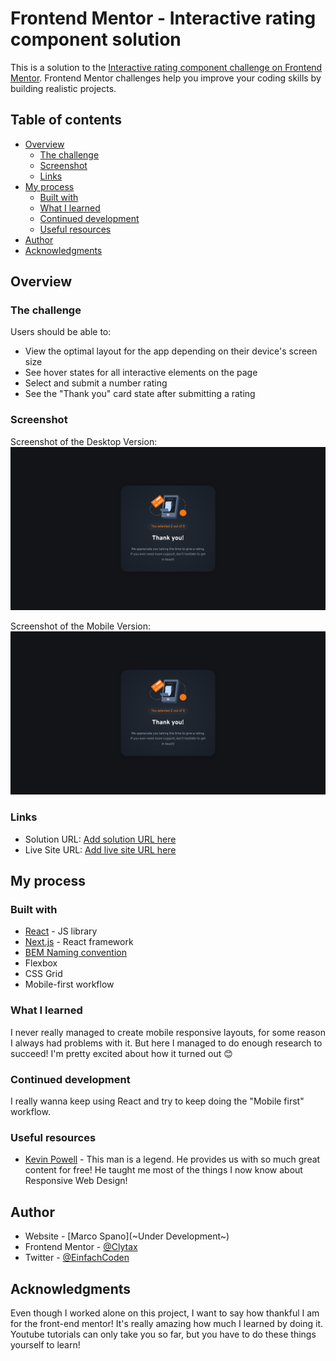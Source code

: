 # Frontend Mentor - Interactive rating component solution

This is a solution to the [Interactive rating component challenge on Frontend Mentor](https://www.frontendmentor.io/challenges/interactive-rating-component-koxpeBUmI). Frontend Mentor challenges help you improve your coding skills by building realistic projects.

## Table of contents

- [Overview](#overview)
  - [The challenge](#the-challenge)
  - [Screenshot](#screenshot)
  - [Links](#links)
- [My process](#my-process)
  - [Built with](#built-with)
  - [What I learned](#what-i-learned)
  - [Continued development](#continued-development)
  - [Useful resources](#useful-resources)
- [Author](#author)
- [Acknowledgments](#acknowledgments)

## Overview

### The challenge

Users should be able to:

- View the optimal layout for the app depending on their device's screen size
- See hover states for all interactive elements on the page
- Select and submit a number rating
- See the "Thank you" card state after submitting a rating

### Screenshot

Screenshot of the Desktop Version:
![](./screenshot1.png)

Screenshot of the Mobile Version:
![](./screenshot1.png)

### Links

- Solution URL: [Add solution URL here](https://your-solution-url.com)
- Live Site URL: [Add live site URL here](https://your-live-site-url.com)

## My process

### Built with

- [React](https://reactjs.org/) - JS library
- [Next.js](https://nextjs.org/) - React framework
- [BEM Naming convention](http://getbem.com/naming/)
- Flexbox
- CSS Grid
- Mobile-first workflow

### What I learned

I never really managed to create mobile responsive layouts, for some reason I always had problems with it. But here I managed to do enough research to succeed! I'm pretty excited about how it turned out 😊

### Continued development

I really wanna keep using React and try to keep doing the "Mobile first" workflow.

### Useful resources

- [Kevin Powell](https://www.youtube.com/kevinpowell) - This man is a legend. He provides us with so much great content for free! He taught me most of the things I now know about Responsive Web Design!

## Author

- Website - [Marco Spano](~Under Development~)
- Frontend Mentor - [@Clytax](https://www.frontendmentor.io/profile/Clytax)
- Twitter - [@EinfachCoden](https://twitter.com/EinfachCoden)

## Acknowledgments

Even though I worked alone on this project, I want to say how thankful I am for the front-end mentor! It's really amazing how much I learned by doing it. Youtube tutorials can only take you so far, but you have to do these things yourself to learn!
